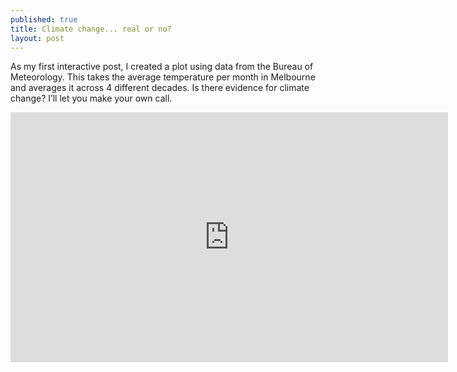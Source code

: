 ```yaml
---
published: true
title: Climate change... real or no?
layout: post
---
```

As my first interactive post, I created a plot using data from the Bureau of Meteorology. This takes the average temperature per month in Melbourne and averages it across 4 different decades. Is there evidence for climate change? I’ll let you make your own call.

<iframe width="700" height="400" frameborder="0" scrolling="no" src="https://plot.ly/~pkern001/1.embed"></iframe>
